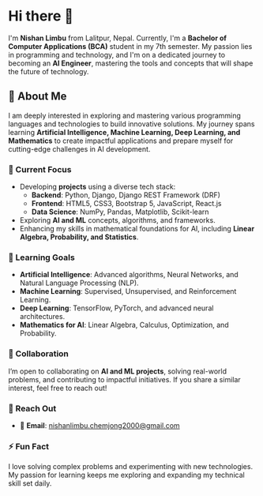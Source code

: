 # Hi there 👋  

I'm **Nishan Limbu** from Lalitpur, Nepal. Currently, I'm a **Bachelor of Computer Applications (BCA)** student in my 7th semester. My passion lies in programming and technology, and I'm on a dedicated journey to becoming an **AI Engineer**, mastering the tools and concepts that will shape the future of technology.  

## 🌟 About Me  
I am deeply interested in exploring and mastering various programming languages and technologies to build innovative solutions. My journey spans learning **Artificial Intelligence, Machine Learning, Deep Learning, and Mathematics** to create impactful applications and prepare myself for cutting-edge challenges in AI development.  


### 🔭 Current Focus  
- Developing **projects** using a diverse tech stack:  
  - **Backend**: Python, Django, Django REST Framework (DRF)  
  - **Frontend**: HTML5, CSS3, Bootstrap 5, JavaScript, React.js  
  - **Data Science**: NumPy, Pandas, Matplotlib, Scikit-learn  
- Exploring **AI and ML** concepts, algorithms, and frameworks.  
- Enhancing my skills in mathematical foundations for AI, including **Linear Algebra, Probability, and Statistics**.  


### 🌱 Learning Goals  
- **Artificial Intelligence**: Advanced algorithms, Neural Networks, and Natural Language Processing (NLP).  
- **Machine Learning**: Supervised, Unsupervised, and Reinforcement Learning.  
- **Deep Learning**: TensorFlow, PyTorch, and advanced neural architectures.  
- **Mathematics for AI**: Linear Algebra, Calculus, Optimization, and Probability.  


### 🤝 Collaboration  
I’m open to collaborating on **AI and ML projects**, solving real-world problems, and contributing to impactful initiatives. If you share a similar interest, feel free to reach out!  


### 💬 Reach Out  
- 📧 **Email**: [nishanlimbu.chemjong2000@gmail.com](mailto:nishanlimbu.chemjong2000@gmail.com)  
 

### ⚡ Fun Fact  
I love solving complex problems and experimenting with new technologies. My passion for learning keeps me exploring and expanding my technical skill set daily.  

